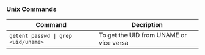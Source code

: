### Unix Commands

Command | Decription
---| --
`getent passwd \| grep <uid/uname>` | To get the UID from UNAME or vice versa
